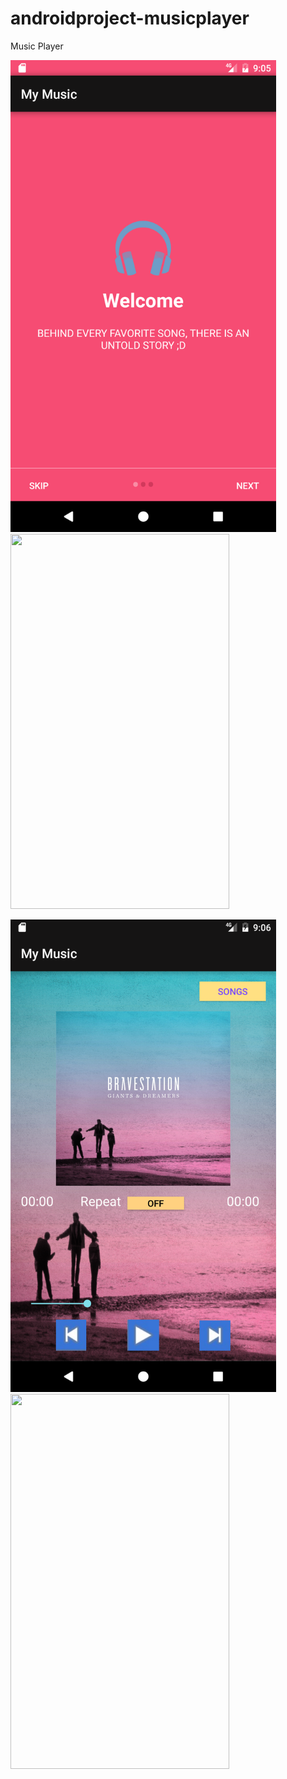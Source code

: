 # androidproject-musicplayer
Music Player 


<img src="https://github.com/inderjeetofficial/androidproject-musicplayer/blob/master/Screenshot_1493264173.png" width="425"/> <img src="image2.png" width="350" height="600"/> 

<img src="https://github.com/inderjeetofficial/androidproject-musicplayer/blob/master/Screenshot_1493264191.png" width="425"/> <img src="image2.png" width="350" height="600"/> 
 



